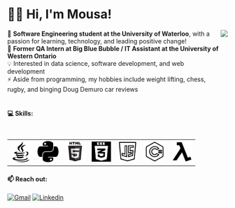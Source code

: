 # 🙋‍♂️ Hi, I'm Mousa!

<img align="right" src="https://media2.giphy.com/media/xVRRDVP6lqtNQJrzN7/giphy.gif" height="250"> 🏫 **Software Engineering student at the University of Waterloo**, with a passion for learning, technology, and leading positive change! 
<br />
🏢 **Former QA Intern at Big Blue Bubble / IT Assistant at the University of Western Ontario**
<br />
💡 Interested in data science, software development, and web development
<br />
⚡ Aside from programming, my hobbies include weight lifting, chess, rugby, and binging Doug Demuro car reviews
<br />
<br />

#### 💻 Skills:
<table>
  <tr>
    <td><img title="Java" alt="Java" src="https://github.com/MousaZourob/MousaZourob/blob/master/pics/java.png" width="48"></td>
    <td><img title="Python" alt="Python" src="https://github.com/MousaZourob/MousaZourob/blob/master/pics/python.png" width="48"></td>
    <td><img title="HTML" alt="HTML" src="https://github.com/MousaZourob/MousaZourob/blob/master/pics/html.png" width="48"></td>
    <td><img title="CSS" alt="CSS" src="https://github.com/MousaZourob/MousaZourob/blob/master/pics/css.png" width="44"></td>
    <td><img title="JavaScript" alt="JavaScript" src="https://github.com/MousaZourob/MousaZourob/blob/master/pics/js.png" width="48"></td>
    <td><img title="C#" alt="C#" src="https://github.com/MousaZourob/MousaZourob/blob/master/pics/c%23.png" width="48"></td>
    <td><img title="AWS Lambda" alt="AWS Lambda" src="https://github.com/MousaZourob/MousaZourob/blob/master/pics/lambda.jpg" width="48"></td>
  </tr>
</table>

#### 📫 Reach out:
[![Gmail](https://img.shields.io/badge/-m2zourob@gmail.com-c14438?logo=Gmail&logoColor=white)](mailto:m2zourob@gmail.com)
[![Linkedin](https://img.shields.io/badge/-Mousa_Zouorb-blue?logo=Linkedin&logoColor=white)](https://www.linkedin.com/in/mousazourob/) 
